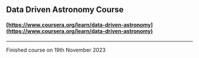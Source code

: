 ## Data Driven Astronomy Course

#### [https://www.coursera.org/learn/data-driven-astronomy](https://www.coursera.org/learn/data-driven-astronomy)
--------------------------------------------------------
Finished course on 19th November 2023

